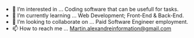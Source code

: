 - 👀 I’m interested in ... Coding software that can be usefull for tasks.
- 🌱 I’m currently learning ... Web Development; Front-End & Back-End.
- 💞️ I’m looking to collaborate on ... Paid Software Engineer employment.
- 📫 How to reach me ... Martin.alexandreinformation@gmail.com
